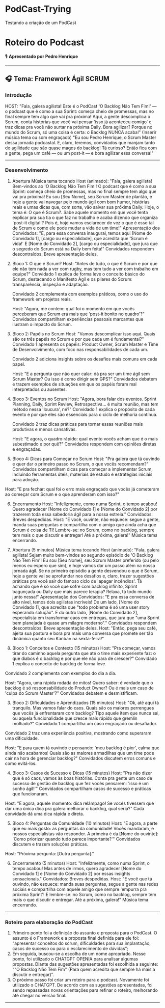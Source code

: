 # PodCast-Trying
Testando a criação de um PodCast
# Roteiro do Podcast  
🎙 **Apresentado por Pedro Henrique**  

---

## 🎧 Tema: Framework Ágil SCRUM  

### Introdução  
HOST: "Fala, galera agilista! Este é o PodCast 'O Backlog Não Tem Fim!' — o podcast que é como a sua Sprint: começa cheio de promessas, mas no final sempre tem algo que vai pra próxima! Aqui, a gente descomplica o Scrum, conta histórias que você vai pensar ‘isso já aconteceu comigo’ e traz dicas pra você não surtar na próxima Daily. 
Bora agilizar? Porque no mundo do Scrum, só uma coisa é certa: o Backlog NUNCA acaba!"
(Inserir música tema ou som engraçado)
"Eu sou Pedro Henrique, o Scrum Master dessa jornada podcastal. E, claro, teremos, convidados que manjam tanto de agilidade que são quase magos do backlog! Tá curioso? Então fica com a gente, pega um café — ou um post-it — e bora agilizar essa conversa!" 

---

### Desenvolvimento  
1. Abertura 
Música tema tocando
Host (animado):
"Fala, galera agilista! Bem-vindos ao 'O Backlog Não Tem Fim'! O podcast que é como a sua Sprint: começa cheio de promessas, mas no final sempre tem algo que vai pra próxima! Eu sou [Seu Nome], seu Scrum Master de plantão, e hoje a gente vai navegar pelo mundo ágil com bom humor, histórias reais e umas dicas que, com sorte, vão salvar sua próxima Daily.
Hoje, o tema é: O que é Scrum?. Sabe aquele momento em que você tenta explicar pra sua tia o que faz no trabalho e acaba dizendo que organiza 'post-it digital'? Pois é, hoje vamos esclarecer de vez o que é esse tal de Scrum e como ele pode mudar a vida de um time!"
Apresentação dos Convidados:
"E, para essa conversa inaugural, temos aqui [Nome do Convidado 1], [cargo ou especialidade], que acredita que 'Scrum é vida!' E [Nome do Convidado 2], [cargo ou especialidade], que jura que o segredo do Scrum está na Daily bem feita!"
Convidados respondem descontraídos: Breve apresentação deles.

2. Bloco 1: O que é Scrum? 
Host:
"Antes de tudo, o que é Scrum e por que ele não tem nada a ver com rugby, mas tem tudo a ver com trabalho em equipe?"
Convidado 1 explica de forma leve o conceito básico do Scrum, destacando o Manifesto Ágil e os pilares do Scrum: transparência, inspeção e adaptação.

    Convidado 2 complementa com exemplos práticos, como o uso do framework em projetos reais.

    Host:
    "Agora, me contem: qual foi o momento em que vocês perceberam que Scrum era mais que 'post-it bonito no quadro'?"
    Convidados compartilham experiências pessoais marcantes que ilustram o impacto do Scrum.

3. Bloco 2: Papéis no Scrum 
Host:
"Vamos descomplicar isso aqui. Quais são os três papéis no Scrum e por que cada um é fundamental?"
Convidado 1 apresenta os papéis: Product Owner, Scrum Master e Time de Desenvolvimento, com foco nas responsabilidades de cada um.

    Convidado 2 adiciona insights sobre os desafios mais comuns em cada papel.

    Host:
    "E a pergunta que não quer calar: dá pra ser um time ágil sem Scrum Master? Ou isso é como dirigir sem GPS?"
    Convidados debatem e trazem exemplos de situações em que os papéis foram mal interpretados ou ausentes.

4. Bloco 3: Eventos no Scrum 
Host:
"Agora, bora falar dos eventos. Sprint Planning, Daily, Sprint Review, Retrospectiva... é muita reunião, mas tem método nessa 'loucura', né?"
Convidado 1 explica o propósito de cada evento e por que eles são essenciais para o ciclo de melhoria contínua.

    Convidado 2 traz dicas práticas para tornar essas reuniões mais produtivas e menos cansativas.

    Host:
    "E agora, o quadro rápido: qual evento vocês acham que é o mais subestimado e por quê?"
    Convidados respondem com opiniões diretas e engraçadas.

5. Bloco 4: Dicas para Começar no Scrum 
Host:
"Pra galera que tá ouvindo e quer dar o primeiro passo no Scrum, o que vocês recomendam?"
Convidados compartilham dicas para começar a implementar Scrum, incluindo ferramentas úteis, materiais de estudo e estratégias iniciais para adoção.

Host:
"E pra fechar: qual foi o erro mais engraçado que vocês já cometeram ao começar com Scrum e o que aprenderam com isso?"

6. Encerramento 
Host:
"Infelizmente, como numa Sprint, o tempo acabou! Quero agradecer [Nome do Convidado 1] e [Nome do Convidado 2] por trazerem toda essa sabedoria ágil para a nossa estreia."
Convidados: Breves despedidas.
Host:
"E você, ouvinte, não esquece: segue a gente, manda suas perguntas e compartilha com o amigo que ainda acha que Scrum é coisa de TI! Lembre-se: no Scrum, como no backlog, sempre tem mais o que discutir e entregar! Até a próxima, galera!"
Música tema encerrando.


1. Abertura (5 minutos)
Música tema tocando
Host (animado): "Fala, galera agilista! Sejam muito bem-vindos ao segundo episódio de 'O Backlog Não Tem Fim'! Eu sou [Seu Nome], seu Scrum Master preferido (ou pelo menos eu espero que sim), e hoje vamos dar um passo além na nossa jornada ágil.
Se no primeiro episódio a gente desvendou o que é Scrum, hoje a gente vai se aprofundar nos desafios e, claro, trazer sugestões práticas pra você sair do famoso ciclo de 'apagar incêndios'. Tá achando que é só você que sofre com backlog infinito, Sprint bagunçada ou Daily que mais parece terapia? Relaxa, tá todo mundo junto nessa!"
Apresentação dos Convidados: "E pra essa conversa de alto nível, temos dois agilistas incríveis! De um lado, [Nome do Convidado 1], que acredita que "todo problema é só uma user story esperando solução". E do outro lado, [Nome do Convidado 2], especialista em transformar caos em entregas, que jura que "uma Sprint bem planejada é quase um milagre moderno"."
Convidados respondem descontraídos: Breve apresentação deles.
Host: "Então, pega seu café, ajeita sua postura e bora pra mais uma conversa que promete ser tão dinâmica quanto seu Kanban na sexta-feira!"

2. Bloco 1: Conceitos e Contexto (15 minutos)
Host:
"Pra começar, vamos tirar do caminho aquela pergunta que até o time mais experiente faz: o que diabos é o backlog e por que ele não para de crescer?"
Convidado 1 explica o conceito de backlog de forma leve.

Convidado 2 complementa com exemplos do dia a dia.

Host:
"Agora, uma rápida rodada de mitos! Quero saber: é verdade que o backlog é só responsabilidade do Product Owner? Ou é mais um caso de 'culpa do Scrum Master'?"
Convidados debatem e desmistificam.

3. Bloco 2: Dificuldades e Aprendizados (15 minutos)
Host:
"Ok, até aqui tá tranquilo. Mas vamos falar do caos. Quais são os maiores perrengues que vocês já enfrentaram com backlog? Tipo aquele item que nunca sai, ou aquela funcionalidade que cresce mais rápido que gremlin molhado?"
Convidado 1 compartilha um caso engraçado ou desafiador.

Convidado 2 traz uma experiência positiva, mostrando como superaram uma dificuldade.

Host:
"E para quem tá ouvindo e pensando: 'meu backlog é pior', calma que ainda não acabamos! Quais são as maiores armadilhas que um time pode cair na hora de gerenciar backlog?"
Convidados discutem erros comuns e como evitá-los.

4. Bloco 3: Casos de Sucesso e Dicas (15 minutos)
Host:
"Pra não dizer que é só caos, vamos às boas histórias. Conta pra gente um caso de sucesso de gestão de backlog que fez vocês pensarem: 'isso é um sonho ágil!'"
Convidados compartilham casos de sucesso e práticas que funcionaram.

Host:
"E agora, aquele momento: dica relâmpago! Se vocês tivessem que dar uma única dica pra galera melhorar o backlog, qual seria?"
Cada convidado dá uma dica rápida e direta.


5. Bloco 4: Perguntas da Comunidade (10 minutos)
Host:
"E agora, a parte que eu mais gosto: as perguntas da comunidade! Vocês mandaram, e nossos especialistas vão responder. A primeira é da [Nome do ouvinte]: 'Como priorizar quando tudo parece importante?'"
Convidados discutem e trazem soluções práticas.

Host:
"Próxima pergunta: [Outra pergunta]."

6. Encerramento (5 minutos)
Host:
"Infelizmente, como numa Sprint, o tempo acabou! Mas antes de irmos, quero agradecer [Nome do Convidado 1] e [Nome do Convidado 2] por essas insights sensacionais."
Convidados: Breves despedidas.
Host:
"E você que tá ouvindo, não esquece: manda suas perguntas, segue a gente nas redes sociais e compartilha com aquele amigo que sempre 'empurra pra próxima Sprint'! E lembre-se: no Scrum, como no backlog, sempre tem mais o que discutir e entregar. Até a próxima, galera!"
Música tema encerrando.
---

 

### Roteiro para elaboração do PodCast
1. Primeiro ponto foi a definição do assunto e proposta para o PodCast. O assunto é o Framework  e a proposta final definida para ele foi: “apresentar conceitos do scrum, dificuldades para sua implantação, casos de sucesso ou para o esclarecimento de dúvidas”;
2. Em seguida, buscou-se a escolha de um nome apropriado. Nesse ponto, foi utilizado o CHATGPT OPENIA para analisar algumas propostas. Diante das sugestões apresentadas foi escolhida a seguinte: “"O Backlog Não Tem Fim"
(Para quem acredita que sempre há mais a discutir e entregar)”.
3. O próximo passo foi criar um roteiro para o podcast. Novamente foi utilizado o CHATGPT. De acordo com as sugestões apresentadas, foi sendo repassadas novas orientações para refinar o roteiro, melhorando até chegar no versão final.


---


